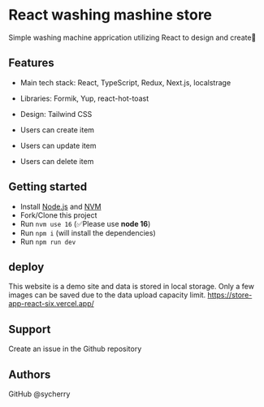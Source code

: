 # React washing mashine store

Simple washing machine apprication utilizing React to design and create🌈

## Features

- Main tech stack: React, TypeScript, Redux, Next.js, localstrage
- Libraries: Formik, Yup, react-hot-toast
- Design: Tailwind CSS

- Users can create item
- Users can update item
- Users can delete item

## Getting started

- Install [Node.js](https://nodejs.org/en/download/) and [NVM](https://github.com/nvm-sh/nvm#installing-and-updating)
- Fork/Clone this project
- Run `nvm use 16` (✅Please use **node 16**)
- Run `npm i` (will install the dependencies)
- Run `npm run dev`

## deploy
This website is a demo site and data is stored in local storage.
Only a few images can be saved due to the data upload capacity limit.
https://store-app-react-six.vercel.app/

## Support

Create an issue in the Github repository

## Authors
GitHub @sycherry